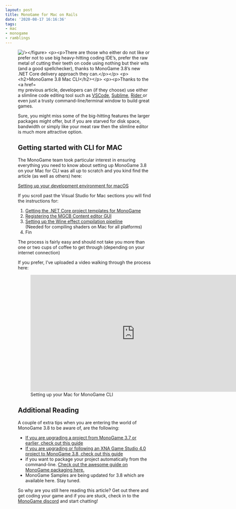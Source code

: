 ```yaml
---
layout: post
title: MonoGame for Mac on Rails
date: '2020-08-17 16:16:36'
tags:
- mac
- monogame
- ramblings
---
```


<figure class="wp-block-image size-large"><img src="https://media.giphy.com/media/idwHsrrEkqQws34iPk/giphy.gif" alt="/&gt;&lt;/figure&gt;

&lt;p&gt;There are those who either do not like or prefer not to use big heavy-hitting coding IDE’s, prefer the raw metal of cutting their teeth on code using nothing but their wits (and a good spellchecker), thanks to MonoGame 3.8’s new .NET Core delivery approach they can.&lt;/p&gt;

&lt;h2&gt;MonoGame 3.8 Mac CLI&lt;/h2&gt;

&lt;p&gt;Thanks to the &lt;a href=" https: target="_blank" rel="noreferrer noopener" title="MonoGame CLI for the win">aforementioned Command-line/Terminal (CLI) approach mentioned in <a href="https://darkgenesis.zenithmoon.com/monogame-blasts-into-the-future-with-dotnet-core/" target="_blank" rel="noreferrer noopener" title="MonoGame blasts into the future">my previous article</a>, developers can (if they choose) use either a slimline code editing tool such as <a href="https://code.visualstudio.com/" target="_blank" rel="noreferrer noopener" title="Visual Studio Code">VSCode</a>, <a href="https://www.sublimetext.com/" target="_blank" rel="noreferrer noopener" title="Sublime text editor">Sublime</a>, <a href="https://www.jetbrains.com/rider/" target="_blank" rel="noreferrer noopener" title="Jetbrains Rider">Rider </a>or even just a trusty command-line/terminal window to build great games.

<p>Sure, you might miss some of the big-hitting features the larger packages might offer, but if you are starved for disk space, bandwidth or simply like your meat raw then the slimline editor is much more attractive option.</p>

<h2>Getting started with CLI for MAC</h2>

<p>The MonoGame team took particular interest in ensuring everything you need to know about setting up MonoGame 3.8 on your Mac for CLI was all up to scratch and you kind find the article (as well as others) here:</p>

<p><a href="https://docs.monogame.net/articles/getting_started/1_setting_up_your_development_environment_macos.html" target="_blank" rel="noreferrer noopener" title="Setting up your development environment for macOS">Setting up your development environment for macOS</a></p>

<p>If you scroll past the Visual Studio for Mac sections you will find the instructions for:</p>

<ol>
<li><a href="https://docs.monogame.net/articles/getting_started/1_setting_up_your_development_environment_macos.html#optional-install-monogame-templates-for-net-core-cli-or-rider-ide" target="_blank" rel="noreferrer noopener">Getting the .NET Core project templates for MonoGame</a></li>
<li><a href="https://docs.monogame.net/articles/getting_started/1_setting_up_your_development_environment_macos.html#optional-install-mgcb-editor" target="_blank" rel="noreferrer noopener">Registering the MGCB Content editor GUI</a></li>
<li>
<a href="https://docs.monogame.net/articles/getting_started/1_setting_up_your_development_environment_macos.html#optional-set-up-wine-for-effect-compilation" target="_blank" rel="noreferrer noopener">Setting up the Wine effect compilation pipeline</a><br>(Needed for compiling shaders on Mac for all platforms)</li>
<li>Fin</li>
</ol>

<p>The process is fairly easy and should not take you more than one or two cups of coffee to get through (depending on your internet connection)</p>

<p>If you prefer, I’ve uploaded a video walking through the process here:</p>

<figure class="wp-block-embed-youtube wp-block-embed is-type-video is-provider-youtube wp-embed-aspect-16-9 wp-has-aspect-ratio"><div class="wp-block-embed__wrapper">
<iframe loading="lazy" title="Setting up your Mac for MonoGame CLI" width="660" height="371" src="https://www.youtube.com/embed/2c_41vMhDYo?feature=oembed" frameborder="0" allow="accelerometer; autoplay; clipboard-write; encrypted-media; gyroscope; picture-in-picture" allowfullscreen></iframe>
</div>
<figcaption>Setting up your Mac for MonoGame CLI</figcaption></figure>

<h2>Additional Reading</h2>

<p>A couple of extra tips when you are entering the world of MonoGame 3.8 to be aware of, are the following:</p>

<ul>
<li><a href="https://docs.monogame.net/articles/migrate_37.html" target="_blank" rel="noreferrer noopener">If you are upgrading a project from MonoGame 3.7 or earlier, check out this guide</a></li>
<li><a href="https://docs.monogame.net/articles/migrate_xna.html" target="_blank" rel="noreferrer noopener">If you are upgrading or following an XNA Game Studio 4.0 project to MonoGame 3.8, check out this guide</a></li>
<li>if you want to package your project automatically from the command-line. <a href="https://docs.monogame.net/articles/packaging_games.html" target="_blank" rel="noreferrer noopener">Check out the awesome guide on MonoGame packaging here.</a>
</li>
<li>MonoGame Samples are being updated for 3.8 which are available here. Stay tuned.</li>
</ul>

<p>So why are you still here reading this article? Get out there and get coding your game and if you are stuck, check in to the <a href="https://discord.gg/xCehJFD" target="_blank" rel="noreferrer noopener" title="MonoGame Discord server">MonoGame discord</a> and start chatting!</p>
</figure>